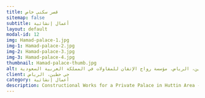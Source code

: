 ```yaml
---
title: قصر سكني خاص
sitemap: false
subtitle: أعمال إنشائية
layout: default
modal-id: 12
img: Hamad-palace-1.jpg
img-1: Hamad-palace-2.jpg
img-2: Hamad-palace-3.jpg
img-3: Hamad-palace-4.jpg
thumbnail: Hamad-palace-thumb.jpg
alt: أعمال إنشائية (ملحق قصر) في منطقة حطين، الرياض. مؤسسة رواج الإتقان للمقاولات في المملكة العربية السعودية
client: حي حطين، الرياض
category: أعمال إنشائية
description: Constructional Works for a Private Palace in Huttin Area - Riyadh made by our team.
---
```

